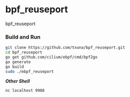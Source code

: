 # bpf_reuseport
bpf_reuseport

### Build and Run 
```bash
git clone https://github.com/txuna/bpf_reuseport.git
cd bpf_reuseport
go get github.com/cilium/ebpf/cmd/bpf2go
go generate
go build
sudo ./ebpf_reuseport
```

***Other Shell***
```bash
nc localhost 9988
```